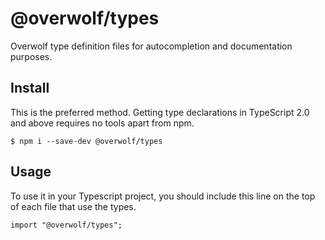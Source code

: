 # @overwolf/types

Overwolf type definition files for autocompletion and documentation purposes.  

## Install

This is the preferred method. Getting type declarations in TypeScript 2.0 and above requires no tools apart from npm.

```
$ npm i --save-dev @overwolf/types
```

## Usage

To use it in your Typescript project, you should include this line on the top of each file that use the types.

```
import "@overwolf/types";
```

